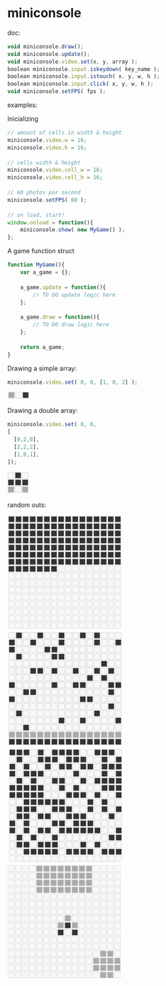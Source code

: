 miniconsole
===========
doc:
```javascript
void miniconsole.draw();
void miniconsole.update();
void miniconsole.video.set(x, y, array );
boolean miniconsole.input.iskeydown( key_name );
boolean miniconsole.input.istouch( x, y, w, h );
boolean miniconsole.input.click( x, y, w, h );
void miniconsole.setFPS( fps );
```

examples:

Inicializing
```javascript
// amount of cells in width & height
miniconsole.video.w = 16;
miniconsole.video.h = 16;

// cells width & height
miniconsole.video.cell_w = 16;
miniconsole.video.cell_h = 16;

// 60 photos por second
miniconsole.setFPS( 60 );

// on load, start!
window.onload = function(){
	miniconsole.show( new MyGame() );
};
```

A game function struct
```javascript
function MyGame(){
	var a_game = {};
	
	a_game.update = function(){
		// TO DO update logic here
	};
	
	a_game.draw = function(){
		// TO DO draw logic here
	};
	
	return a_game;
}
```

Drawing a simple array:
```javascript
miniconsole.video.set( 0, 0, [1, 0, 2] );
```
![mini console5](./screenshots/miniconsole6.PNG)

Drawing a double array:
```javascript
miniconsole.video.set( 0, 0,
[
  [0,2,0],
  [2,2,2],
  [1,0,1],
]);
```
![mini console5](./screenshots/miniconsole5.PNG)

random outs:

![mini console1](./screenshots/miniconsole1.PNG)
![mini console2](./screenshots/miniconsole2.PNG)
![mini console3](./screenshots/miniconsole3.PNG)
![mini console3](./screenshots/miniconsole4.PNG)